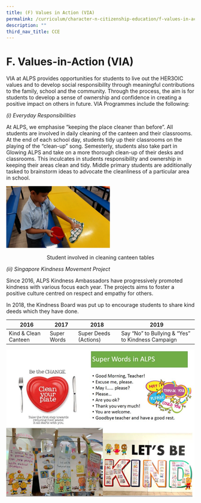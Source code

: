 ```yaml
---
title: (F) Values in Action (VIA)
permalink: /curriculum/character-n-citizenship-education/f-values-in-action-via
description: ""
third_nav_title: CCE
---
```

# **F. Values-in-Action (VIA)**

VIA at ALPS provides opportunities for students to live out the HER3OIC values and to develop social responsibility through meaningful contributions to the family, school and the community. Through the process, the aim is for students to develop a sense of ownership and confidence in creating a positive impact on others in future. VIA Programmes include the following: 

_(i) Everyday Responsibilities_ 

At ALPS, we emphasise “keeping the place cleaner than before”. All students are involved in daily cleaning of the canteen and their classrooms. At the end of each school day, students tidy up their classrooms on the playing of the “clean-up” song. Semesterly, students also take part in Glowing ALPS and take on a more thorough clean-up of their desks and classrooms. This inculcates in students responsibility and ownership in keeping their areas clean and tidy. Middle primary students are additionally tasked to brainstorm ideas to advocate the cleanliness of a particular area in school.

<img src="/images/Picture12.png" 
     style="width:55%">
<center> Student involved in cleaning canteen tables </center>

_(ii) Singapore Kindness Movement Project_ 

Since 2016, ALPS Kindness Ambassadors have progressively promoted kindness with various focus each year. The projects aims to foster a positive culture centred on respect and empathy for others. 

In 2018, the Kindness Board was put up to encourage students to share kind deeds which they have done.

| 2016 	| 2017 	| 2018 	| 2019 	|
| ---	| ---	| ---	| ---	|
| Kind & Clean Canteen 	| Super Words 	| Super Deeds (Actions) 	| Say “No” to Bullying & “Yes” to Kindness Campaign  	|


![](/images/VIA%201.jpg)

